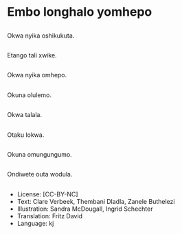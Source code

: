 # Embo longhalo yomhepo

##
Okwa nyika oshikukuta.

##
Etango tali xwike.

##
Okwa nyika omhepo.

##
Okuna olulemo.

##
Okwa talala.

##
Otaku lokwa.

##
Okuna omungungumo.

##
Ondiwete outa wodula.

##
* License: [CC-BY-NC]
* Text: Clare Verbeek, Thembani Dladla, Zanele Buthelezi
* Illustration: Sandra McDougall, Ingrid Schechter
* Translation: Fritz David
* Language: kj
